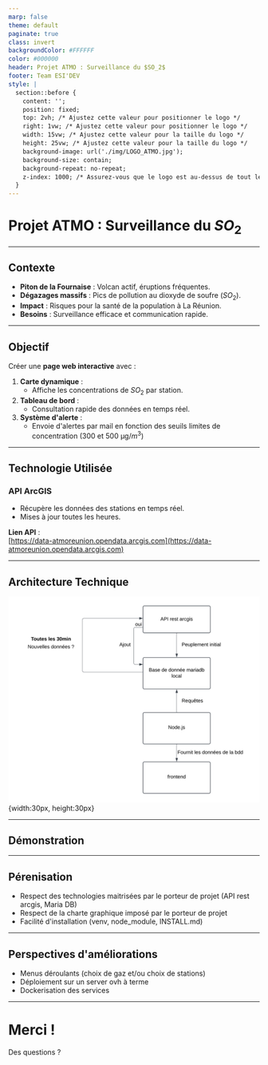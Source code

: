 ```yaml
---
marp: false
theme: default
paginate: true
class: invert
backgroundColor: #FFFFFF
color: #000000
header: Projet ATMO : Surveillance du $SO_2$
footer: Team ESI'DEV
style: |
  section::before {
    content: '';
    position: fixed;
    top: 2vh; /* Ajustez cette valeur pour positionner le logo */
    right: 1vw; /* Ajustez cette valeur pour positionner le logo */
    width: 15vw; /* Ajustez cette valeur pour la taille du logo */
    height: 25vw; /* Ajustez cette valeur pour la taille du logo */
    background-image: url('./img/LOGO_ATMO.jpg');
    background-size: contain;
    background-repeat: no-repeat;
    z-index: 1000; /* Assurez-vous que le logo est au-dessus de tout le contenu */
  }
---
```


# **Projet ATMO : Surveillance du $SO_2$**

---

## **Contexte**

- **Piton de la Fournaise** : Volcan actif, éruptions fréquentes.  
- **Dégazages massifs** : Pics de pollution au dioxyde de soufre ($SO_2$).  
- **Impact** : Risques pour la santé de la population à La Réunion.  
- **Besoins** : Surveillance efficace et communication rapide.

---

## **Objectif**

Créer une **page web interactive** avec :

1. **Carte dynamique** :  
   - Affiche les concentrations de $SO_2$ par station.  
2. **Tableau de bord** :  
   - Consultation rapide des données en temps réel.
3. **Système d'alerte** :
   - Envoie d'alertes par mail en fonction des seuils limites de concentration (300 et 500 μg/$m^3$)

---

## **Technologie Utilisée**

### **API ArcGIS**  
- Récupère les données des stations en temps réel.  
- Mises à jour toutes les heures.  

**Lien API** :  
[https://data-atmoreunion.opendata.arcgis.com](https://data-atmoreunion.opendata.arcgis.com)  

---

## **Architecture Technique**

![Stack de la solution](./img/stack.png){width:30px, height:30px}

---

## **Démonstration**

---

## **Pérenisation**

- Respect des technologies maitrisées par le porteur de projet (API rest arcgis, Maria DB)
- Respect de la charte graphique imposé par le porteur de projet
- Facilité d'installation (venv, node_module, INSTALL.md)


---

## **Perspectives d'améliorations**

- Menus déroulants (choix de gaz et/ou choix de stations)
- Déploiement sur un server ovh à terme
- Dockerisation des services


---

# **Merci !**

Des questions ?  

